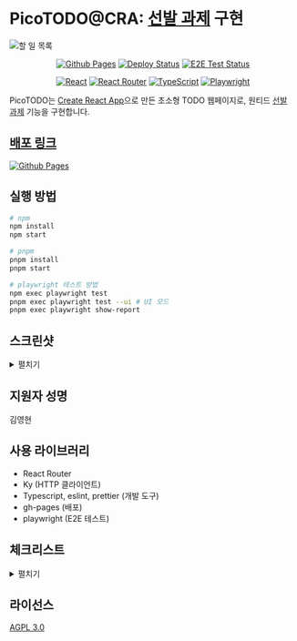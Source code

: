 # PicoTODO@CRA: [선발 과제][과제] 구현

![할 일 목록][할-일-목록]

<div align="center">

[![Github Pages](https://img.shields.io/badge/github%20pages-121013?style=for-the-badge&logo=github&logoColor=white)][배포]
[![Deploy Status](https://img.shields.io/github/actions/workflow/status/scarf005/wanted-pre-onboarding-frontend/deploy.yml?branch=main&style=for-the-badge)](https://github.com/scarf005/wanted-pre-onboarding-frontend/actions/workflows/deploy.yml)
[![E2E Test Status](https://img.shields.io/github/actions/workflow/status/scarf005/wanted-pre-onboarding-frontend/playwright.yml?label=E2E&style=for-the-badge)](https://github.com/scarf005/wanted-pre-onboarding-frontend/actions/workflows/playwright.yml)

[![React](https://img.shields.io/badge/react-%2320232a.svg?style=for-the-badge&logo=react&logoColor=%2361DAFB)][CRA]
[![React Router](https://img.shields.io/badge/react%20router-%23CA4245.svg?style=for-the-badge&logo=react-router&logoColor=white)](https://reactrouter.com/)
[![TypeScript](https://img.shields.io/badge/typescript-%23007ACC.svg?style=for-the-badge&logo=typescript&logoColor=white)](https://typescriptlang.org/)
[![Playwright](https://img.shields.io/badge/playwright-%23F24E1E.svg?style=for-the-badge&logo=playwright&logoColor=white)](https://playwright.dev/)

</div>

PicoTODO는 [Create React App][CRA]으로 만든 초소형 TODO 웹페이지로, 원티드 [선발 과제][과제] 기능을 구현합니다.

## [배포 링크][배포]

[![Github Pages](https://img.shields.io/badge/github%20pages-121013?style=for-the-badge&logo=github&logoColor=white)][배포]

## 실행 방법

```sh
# npm
npm install
npm start

# pnpm
pnpm install
pnpm start

# playwright 테스트 방법
npm exec playwright test
pnpm exec playwright test --ui # UI 모드
pnpm exec playwright show-report
```

## 스크린샷

<details><summary>펼치기</summary>

### 회원가입

![회원가입][회원가입]

### 로그인

![로그인][로그인]

### 할 일 목록

![할 일 목록][할-일-목록]

</details>

## 지원자 성명

김영현

## 사용 라이브러리

- React Router
- Ky (HTTP 클라이언트)
- Typescript, eslint, prettier (개발 도구)
- gh-pages (배포)
- playwright (E2E 테스트)

## 체크리스트

<details><summary>펼치기</summary>

### :: 1. 로그인 / 회원가입

- [x] `/signup` 경로에 회원가입 기능을 개발해주세요
- [x] `/signin` 경로에 로그인 기능을 개발해주세요
- [x] 페이지 안에 이메일 input, 비밀번호 input, 제출 button이 포함된 형태로 구성해주세요

  - [x] 이메일 input에 `data-testid="email-input"` 속성을 부여해주세요
  - [x] 패스워드 input에 `data-testid="password-input"` 속성을 부여해주세요
  - [x] 회원가입 페이지에는 회원가입 button에 `data-testid="signup-button"` 속성을 부여해주세요
  - [x] 로그인 페이지에는 로그인 button에 `data-testid="signin-button"` 속성을 부여해주세요

#### Assignment 1

- [x] 회원가입과 로그인 페이지에 이메일과 비밀번호의 유효성 검사기능을 구현해주세요

  - [x] 이메일 조건: `@` 포함
  - [x] 비밀번호 조건: 8자 이상
  - [x] 이메일과 비밀번호의 유효성 검사 조건은 별도의 추가 조건 부여 없이 위의 조건대로만 진행해주세요 (e.g. 비밀번호 유효성 검사에 특수문자 포함 등의 새로운 조건을 추가하는 행위, 비밀번호 확인 조건을 추가하는 행위 등은 지양해주세요)

- [x] 입력된 이메일과 비밀번호가 유효성 검사를 통과하지 못한다면 button에 `disabled` 속성을 부여해주세요

#### Assignment 2

- 회원가입 페이지에서 버튼을 클릭 시 회원가입을 진행하고 회원가입이 정상적으로 완료되었을 시 `/signin` 경로로 이동해주세요

#### Assignment 3

- 로그인 페이지에서 버튼을 클릭 시, 로그인을 진행하고 로그인이 정상적으로 완료되었을 시 `/todo` 경로로 이동해주세요

  - 로그인 API는 로그인이 성공했을 시 Response Body에 JWT를 포함해서 응답합니다.
  - 응답받은 JWT는 로컬 스토리지에 저장해주세요

#### Assignment 4

- 로그인 여부에 따른 리다이렉트 처리를 구현해주세요

  - 로컬 스토리지에 토큰이 있는 상태로 `/signin` 또는 `/signup` 페이지에 접속한다면 `/todo` 경로로 리다이렉트 시켜주세요
  - 로컬 스토리지에 토큰이 없는 상태로 `/todo`페이지에 접속한다면 `/signin` 경로로 리다이렉트 시켜주세요

---

### :: 2. TODO LIST

#### Assignment 5

- `/todo`경로에 접속하면 투두 리스트의 목록을 볼 수 있도록 해주세요
- 목록에서는 TODO의 내용과 완료 여부가 표시되어야 합니다.
- TODO의 완료 여부는 `<input type="checkbox" />`를 통해 표현해주세요
- TODO는 `<li>` tag를 이용해 감싸주세요

```html
<li>
  <label>
    <input type="checkbox" />
    <span>TODO 1</span>
  </label>
</li>
<li>
  <label>
    <input type="checkbox" />
    <span>TODO 2</span>
  </label>
</li>
```

#### Assignment 6

- 리스트 페이지에 새로운 TODO를 입력할 수 있는 input과 추가 button을 만들어주세요

  - TODO 입력 input에는 `data-testid="new-todo-input"` 속성을 부여해주세요
  - TODO 추가 button에는 `data-testid="new-todo-add-button"` 속성을 부여해주세요

    ```html
    <input data-testid="new-todo-input" />
    <button data-testid="new-todo-add-button">추가</button>
    ```

- 추가 button을 클릭하면 입력 input의 내용이 새로운 TODO로 추가되도록 해주세요
- TODO를 추가 한 뒤 새로고침을 해도 추가한 TODO가 목록에 보여야 합니다.

#### Assignment 7

- TODO의 체크박스를 통해 완료 여부를 수정할 수 있도록 해주세요.

#### Assignment 8

- TODO 우측에 수정버튼과 삭제 버튼을 만들어주세요

  - 수정 버튼에는 `data-testid="modify-button"` 속성을 부여해주세요
  - 삭제 버튼에는 `data-testid="delete-button"` 속성을 부여해주세요

    ```html
    <li>
      <label>
        <input type="checkbox" />
        <span>TODO 1</span>
      </label>
      <button data-testid="modify-button">수정</button>
      <button data-testid="delete-button">삭제</button>
    </li>
    ```

#### Assignment 9

- 투두 리스트의 삭제 기능을 구현해주세요

  - 투두 리스트의 TODO 우측의 삭제버튼을 누르면 해당 아이템이 삭제되도록 해주세요

#### Assignment 10

- 투두 리스트의 수정 기능을 구현해주세요

  - TODO 우측의 수정 버튼을 누르면 수정모드가 활성화 되도록 해주세요
  - 수정모드에서는 TODO의 내용을 변경할 수 있어야 합니다.
  - 수정모드에서는 TODO의 내용이 input창 안에 입력된 형태로 변경해주세요
    - 수정 input창에는 `data-testid="modify-input"` 속성을 부여해주세요
  - 수정모드에서는 TODO의 우측에 제출버튼과 취소버튼이 표시되게 해주세요
    - 제출버튼에는 `data-testid="submit-button"` 속성을 부여해주세요
    - 취소버튼에는 `data-testid="cancel-button"` 속성을 부여해주세요
  - 제출버튼을 누르면 수정한 내용을 제출해서 내용이 업데이트 될 수 있도록 해주세요
  - 취소버튼을 누르면 수정한 내용을 초기화 하고, 수정모드를 비활성화 해주세요

    ```html
    <input data-testid="modify-input" />
    <button data-testid="submit-button">제출</button>
    <button data-testid="cancel-button">취소</button>
    ```

</details>

## 라이선스

[AGPL 3.0](./LICENSE)

[CRA]: https://github.com/facebook/create-react-app
[과제]: https://github.com/walking-sunset/selection-task
[배포]: https://scarf005.github.io/wanted-pre-onboarding-frontend/
[회원가입]: https://github.com/scarf005/wanted-pre-onboarding-frontend/assets/54838975/91454c60-bb3e-4863-bc7f-7f2d93404a3c
[로그인]: https://github.com/scarf005/wanted-pre-onboarding-frontend/assets/54838975/2a165e93-c299-4298-bb2e-a6385dd9cb0e
[할-일-목록]: https://github.com/scarf005/wanted-pre-onboarding-frontend/assets/54838975/c8827760-723a-4bac-987a-accbd561f74d

